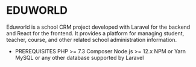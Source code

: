 # EDUWORLD
 
 Eduworld is a school CRM project developed with Laravel for the backend and React for the frontend. 
 It provides a platform for managing student, teacher, course, and other related school administration information.

 - PREREQUISITES
PHP >= 7.3
Composer
Node.js >= 12.x
NPM or Yarn
MySQL or any other database supported by Laravel